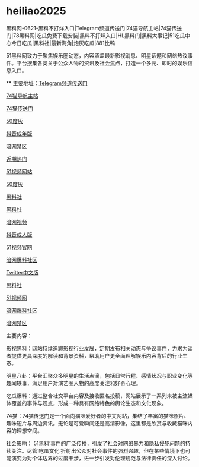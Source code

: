 # heiliao2025
黑料网-0621-黑料不打烊入口|Telegram频道传送门|74猫导航主站|74猫传送门|78黑料网|吃瓜免费下载安装|黑料不打烊入口|HL黑料门|黑料大事记|51吃瓜中心今日吃瓜|黑料社|最新海角|炮灰吃瓜|881比鸭

51黑料网致力于聚焦娱乐圈动态，内容涵盖最新影视消息、明星话题和网络热议事件。平台搜集各类关于公众人物的资讯及社会焦点，打造一个多元、即时的娱乐信息入口。

** 主要地址：<a href="https://74mao.com/">Telegram频道传送门</a>

<a href="https://74mao.com/">74猫导航主站</a>

<a href="https://74mao.com/">74猫传送门</a>

<a href="https://50dh-20.pages.dev/">50度灰</a>

<a href="https://dy4-21.pages.dev/">抖音成年版</a>

<a href="https://pi114.pages.dev/">暗网禁区</a>

<a href="https://pi07.pages.dev/">近期热门</a>

<a href="https://hj-1295.pages.dev/">51视频网站</a>

<a href="https://pi1-01.pages.dev/">50度灰</a>

<a href="https://pi30-02.pages.dev/">黑料社</a>

<a href="https://pi36-2.pages.dev/">黑料社</a>

<a href="https://aw8-16.pages.dev/">暗网视频</a>

<a href="https://dy1-23.pages.dev/">抖音成人版</a>

<a href="https://hj-1282.pages.dev/">51视频官网</a>

<a href="https://aw3-15.pages.dev/">暗网爆料社区</a>

<a href="https://pi02-1.pages.dev/">Twitter中文版</a>

<a href="https://pi456.pages.dev/">黑料社</a>

<a href="https://hj-1301.pages.dev/">51视频网</a>

<a href="https://aw3-20.pages.dev/">暗网爆料社区</a>

<a href="https://pi87.pages.dev/">暗网禁区</a>

主要内容：

影视黑料：网站持续追踪影视行业发展，定期发布相关动态与争议事件，力求为读者提供更具深度的解读和背景资料，帮助用户更全面理解娱乐内容背后的行业生态。

明星八卦：平台汇聚众多明星的生活点滴，包括日常行程、感情状况与职业变化等趣闻轶事，满足用户对演艺圈人物的高度关注和好奇心理。

吃瓜爆料：通过整合社交平台内容及接收匿名投稿，网站展示了一系列未被主流媒体覆盖的事件与观点，形成一种具有网络特色的舆论生态和文化现象。

74猫：74猫传送门是一个面向猫咪爱好者的中文网站，集结了丰富的猫咪照片、趣味短片与周边资讯。无论是可爱瞬间还是高清影像，这里都是欣赏与收藏猫咪内容的理想空间。

社会影响：
51黑料’事件的广泛传播，引发了社会对网络暴力和隐私侵犯问题的持续关注。尽管‘吃瓜文化’折射出公众对社会事件的强烈兴趣，但在某些情境下也可能演变为对个体边界的过度干涉，进一步引发对伦理规范与法律责任的深入讨论。
